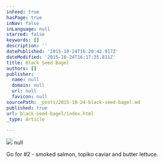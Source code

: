 ```yaml
---
inFeed: true
hasPage: true
inNav: false
inLanguage: null
starred: false
keywords: []
description: ''
datePublished: '2015-10-24T16:20:42.917Z'
dateModified: '2015-10-24T16:17:35.811Z'
title: Black Seed Bagel
authors: []
publisher:
  name: null
  domain: null
  url: null
  favicon: null
sourcePath: _posts/2015-10-24-black-seed-bagel.md
published: true
url: black-seed-bagel/index.html
_type: Article

---
```

![](https://the-grid-user-content.s3-us-west-2.amazonaws.com/60614b72-ada7-419d-8685-2e42d4ecaca5.jpg)
null

Go for \#2 - smoked salmon, topiko caviar and butter lettuce.